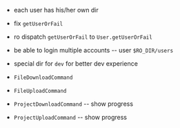 - each user has his/her own dir

- fix `getUserOrFail`
- ro dispatch `getUserOrFail` to `User.getUserOrFail`

- be able to login multiple accounts -- user `$RO_DIR/users`

- special dir for `dev` for better dev experience

- `FileDownloadCommand`
- `FileUploadCommand`

- `ProjectDownloadCommand` -- show progress
- `ProjectUploadCommand` -- show progress
